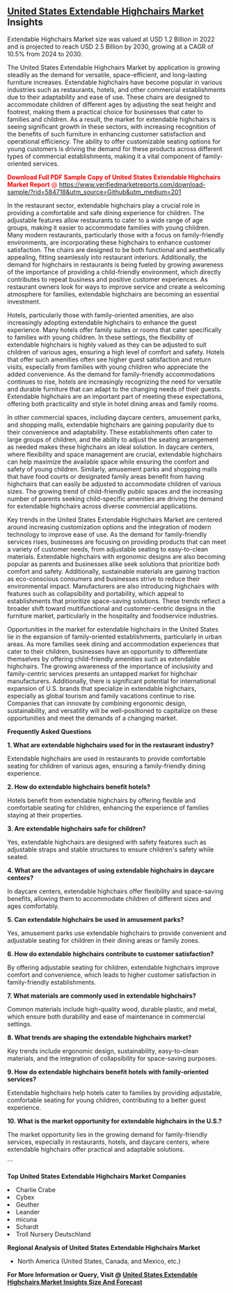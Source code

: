 <h2><a href="https://www.verifiedmarketreports.com/download-sample/?rid=584718&amp;utm_source=Github&amp;utm_medium=201" target="_blank">United States Extendable Highchairs Market</a> Insights</h2><p>Extendable Highchairs Market size was valued at USD 1.2 Billion in 2022 and is projected to reach USD 2.5 Billion by 2030, growing at a CAGR of 10.5% from 2024 to 2030.</p><p><p>The United States Extendable Highchairs Market by application is growing steadily as the demand for versatile, space-efficient, and long-lasting furniture increases. Extendable highchairs have become popular in various industries such as restaurants, hotels, and other commercial establishments due to their adaptability and ease of use. These chairs are designed to accommodate children of different ages by adjusting the seat height and footrest, making them a practical choice for businesses that cater to families and children. As a result, the market for extendable highchairs is seeing significant growth in these sectors, with increasing recognition of the benefits of such furniture in enhancing customer satisfaction and operational efficiency. The ability to offer customizable seating options for young customers is driving the demand for these products across different types of commercial establishments, making it a vital component of family-oriented services.<p><span class=""><span style="color: #ff0000;"><strong>Download Full PDF Sample Copy of United States Extendable Highchairs Market Report</strong> @ </span><a href="https://www.verifiedmarketreports.com/download-sample/?rid=584718&amp;utm_source=Github&amp;utm_medium=201" target="_blank">https://www.verifiedmarketreports.com/download-sample/?rid=584718&amp;utm_source=Github&amp;utm_medium=201</a></span></p></p><p>In the restaurant sector, extendable highchairs play a crucial role in providing a comfortable and safe dining experience for children. The adjustable features allow restaurants to cater to a wide range of age groups, making it easier to accommodate families with young children. Many modern restaurants, particularly those with a focus on family-friendly environments, are incorporating these highchairs to enhance customer satisfaction. The chairs are designed to be both functional and aesthetically appealing, fitting seamlessly into restaurant interiors. Additionally, the demand for highchairs in restaurants is being fueled by growing awareness of the importance of providing a child-friendly environment, which directly contributes to repeat business and positive customer experiences. As restaurant owners look for ways to improve service and create a welcoming atmosphere for families, extendable highchairs are becoming an essential investment.<p>Hotels, particularly those with family-oriented amenities, are also increasingly adopting extendable highchairs to enhance the guest experience. Many hotels offer family suites or rooms that cater specifically to families with young children. In these settings, the flexibility of extendable highchairs is highly valued as they can be adjusted to suit children of various ages, ensuring a high level of comfort and safety. Hotels that offer such amenities often see higher guest satisfaction and return visits, especially from families with young children who appreciate the added convenience. As the demand for family-friendly accommodations continues to rise, hotels are increasingly recognizing the need for versatile and durable furniture that can adapt to the changing needs of their guests. Extendable highchairs are an important part of meeting these expectations, offering both practicality and style in hotel dining areas and family rooms.<p>In other commercial spaces, including daycare centers, amusement parks, and shopping malls, extendable highchairs are gaining popularity due to their convenience and adaptability. These establishments often cater to large groups of children, and the ability to adjust the seating arrangement as needed makes these highchairs an ideal solution. In daycare centers, where flexibility and space management are crucial, extendable highchairs can help maximize the available space while ensuring the comfort and safety of young children. Similarly, amusement parks and shopping malls that have food courts or designated family areas benefit from having highchairs that can easily be adjusted to accommodate children of various sizes. The growing trend of child-friendly public spaces and the increasing number of parents seeking child-specific amenities are driving the demand for extendable highchairs across diverse commercial applications.<p>Key trends in the United States Extendable Highchairs Market are centered around increasing customization options and the integration of modern technology to improve ease of use. As the demand for family-friendly services rises, businesses are focusing on providing products that can meet a variety of customer needs, from adjustable seating to easy-to-clean materials. Extendable highchairs with ergonomic designs are also becoming popular as parents and businesses alike seek solutions that prioritize both comfort and safety. Additionally, sustainable materials are gaining traction as eco-conscious consumers and businesses strive to reduce their environmental impact. Manufacturers are also introducing highchairs with features such as collapsibility and portability, which appeal to establishments that prioritize space-saving solutions. These trends reflect a broader shift toward multifunctional and customer-centric designs in the furniture market, particularly in the hospitality and foodservice industries.<p>Opportunities in the market for extendable highchairs in the United States lie in the expansion of family-oriented establishments, particularly in urban areas. As more families seek dining and accommodation experiences that cater to their children, businesses have an opportunity to differentiate themselves by offering child-friendly amenities such as extendable highchairs. The growing awareness of the importance of inclusivity and family-centric services presents an untapped market for highchair manufacturers. Additionally, there is significant potential for international expansion of U.S. brands that specialize in extendable highchairs, especially as global tourism and family vacations continue to rise. Companies that can innovate by combining ergonomic design, sustainability, and versatility will be well-positioned to capitalize on these opportunities and meet the demands of a changing market.<p><b>Frequently Asked Questions</b></p><p><b>1. What are extendable highchairs used for in the restaurant industry?</b></p><p>Extendable highchairs are used in restaurants to provide comfortable seating for children of various ages, ensuring a family-friendly dining experience.</p><p><b>2. How do extendable highchairs benefit hotels?</b></p><p>Hotels benefit from extendable highchairs by offering flexible and comfortable seating for children, enhancing the experience of families staying at their properties.</p><p><b>3. Are extendable highchairs safe for children?</b></p><p>Yes, extendable highchairs are designed with safety features such as adjustable straps and stable structures to ensure children's safety while seated.</p><p><b>4. What are the advantages of using extendable highchairs in daycare centers?</b></p><p>In daycare centers, extendable highchairs offer flexibility and space-saving benefits, allowing them to accommodate children of different sizes and ages comfortably.</p><p><b>5. Can extendable highchairs be used in amusement parks?</b></p><p>Yes, amusement parks use extendable highchairs to provide convenient and adjustable seating for children in their dining areas or family zones.</p><p><b>6. How do extendable highchairs contribute to customer satisfaction?</b></p><p>By offering adjustable seating for children, extendable highchairs improve comfort and convenience, which leads to higher customer satisfaction in family-friendly establishments.</p><p><b>7. What materials are commonly used in extendable highchairs?</b></p><p>Common materials include high-quality wood, durable plastic, and metal, which ensure both durability and ease of maintenance in commercial settings.</p><p><b>8. What trends are shaping the extendable highchairs market?</b></p><p>Key trends include ergonomic design, sustainability, easy-to-clean materials, and the integration of collapsibility for space-saving purposes.</p><p><b>9. How do extendable highchairs benefit hotels with family-oriented services?</b></p><p>Extendable highchairs help hotels cater to families by providing adjustable, comfortable seating for young children, contributing to a better guest experience.</p><p><b>10. What is the market opportunity for extendable highchairs in the U.S.?</b></p><p>The market opportunity lies in the growing demand for family-friendly services, especially in restaurants, hotels, and daycare centers, where extendable highchairs offer practical and adaptable solutions.</p>```</p><p><strong>Top United States Extendable Highchairs Market Companies</strong></p><div data-test-id=""><p><li>Charlie Crabe</li><li> Cybex</li><li> Geuther</li><li> Leander</li><li> micuna</li><li> Schardt</li><li> Troll Nursery Deutschland</li></p><div><strong>Regional Analysis of&nbsp;United States Extendable Highchairs Market</strong></div><ul><li dir="ltr"><p dir="ltr">North America&nbsp;(United States, Canada, and Mexico, etc.)</p></li></ul><p><strong>For More Information or Query, Visit @&nbsp;</strong><strong><a href="https://www.verifiedmarketreports.com/product/extendable-highchairs-market/?utm_source=Github&amp;utm_medium=201" target="_blank">United States Extendable Highchairs Market Insights Size And Forecast</a></strong></p></div>
